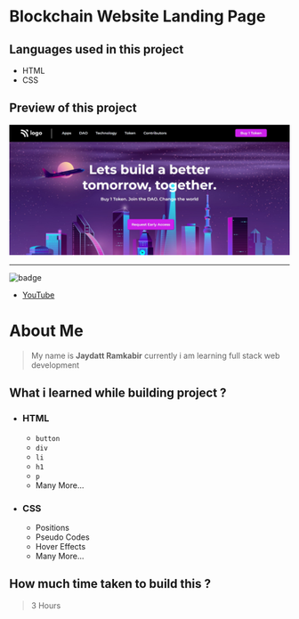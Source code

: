 # Blockchain Website Landing Page  

## Languages used in this project
- HTML
- CSS

## Preview of this project
![image](./pro5.png)


***

![badge](https://img.shields.io/badge/-YouTube-red)


- [YouTube](https://youtu.be/dB0ah06DfsE "YouTube Link")

# About Me
> My name is **Jaydatt Ramkabir** currently i am learning full stack web development


## What i learned while building project ?
- ### HTML
    - `button`
    - `div`
    - `li`
    - `h1`
    - `p`
    - Many More...
- ### CSS
    - Positions
    - Pseudo Codes
    - Hover Effects
    - Many More...

## How much time taken to build this ? 
>3 Hours
